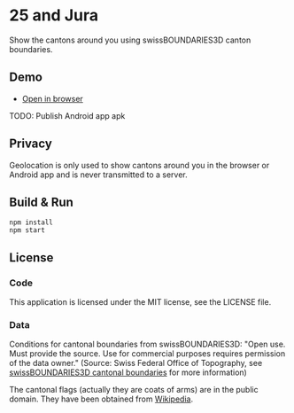 # 25 and Jura

Show the cantons around you using swissBOUNDARIES3D canton boundaries.

## Demo

- [Open in browser](https://labs.karavia.ch/25-and-jura/)

TODO: Publish Android app apk

## Privacy

Geolocation is only used to show cantons around you in the browser or
Android app and is never transmitted to a server.

## Build & Run

```
npm install
npm start
```

## License

### Code

This application is licensed under the MIT license, see the LICENSE file.

### Data

Conditions for cantonal boundaries from swissBOUNDARIES3D:
"Open use. Must provide the source. Use for commercial purposes requires permission of the data owner."
(Source: Swiss Federal Office of Topography, see [swissBOUNDARIES3D cantonal boundaries](https://opendata.swiss/en/dataset/swissboundaries3d-kantonsgrenzen) for more information)

The cantonal flags (actually they are coats of arms) are in the public domain.
They have been obtained from [Wikipedia](https://www.wikipedia.org/).
